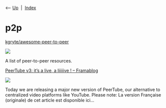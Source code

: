 <div class="nav">

⟵ [Up](index.html)  \|  [Index](index.html)

</div>

# p2p

<div class="cards">

<div class="card">

<div class="card-title">

[kgryte/awesome-peer-to-peer](https://github.com/kgryte/awesome-peer-to-peer)

</div>

<div class="card-image">

[![](https://opengraph.githubassets.com/7b952b2852b059304f288895e0ba2f1471da019d7039cff5803480d94d955858/kgryte/awesome-peer-to-peer)](https://github.com/kgryte/awesome-peer-to-peer)

</div>

A list of peer-to-peer resources.

</div>

<div class="card">

<div class="card-title">

[PeerTube v3: it’s a live, a liiiiive ! –
Framablog](https://framablog.org/2021/01/07/peertube-v3-its-a-live-a-liiiiive)

</div>

<div class="card-image">

[![](https://framablog.org/wp-content/uploads/2021/01/2020-12-11_peertube-V3_by-David-Revoy.jpeg)](https://framablog.org/2021/01/07/peertube-v3-its-a-live-a-liiiiive)

</div>

Today we are releasing a major new version of PeerTube, our alternative
to centralized video platforms like YouTube. Please note: La version
Française (originale) de cet article est disponible ici...

</div>

</div>
